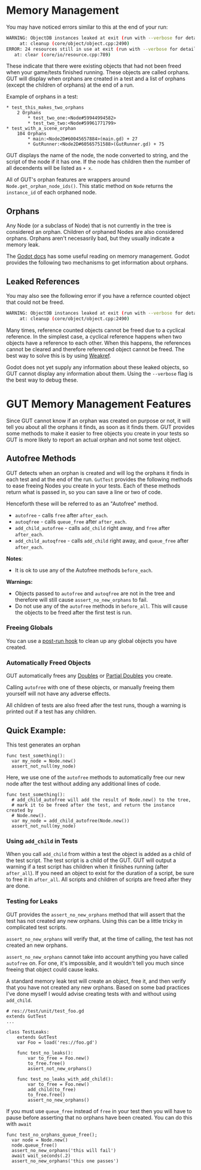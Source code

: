 # Memory Management


You may have noticed errors similar to this at the end of your run:
```sh
WARNING: ObjectDB instances leaked at exit (run with --verbose for details).
     at: cleanup (core/object/object.cpp:2490)
ERROR: 24 resources still in use at exit (run with --verbose for details).
   at: clear (core/io/resource.cpp:789)
```

These indicate that there were existing objects that had not been freed when your game/tests finished running.  These objects are called orphans.  GUT will display when orphans are created in a test and a list of orphans (except the children of orphans) at the end of a run.

Example of orphans in a test:
``` gdscript
* test_this_makes_two_orphans
    2 Orphans
        * test_two_one:<Node#59944994582>
        * test_two_two:<Node#59961771799>
* test_with_a_scene_orphan
    104 Orphans
        * main:<Node2D#60045657884>(main.gd) + 27
        * GutRunner:<Node2D#60565751588>(GutRunner.gd) + 75
```
GUT displays the name of the node, the node converted to string, and the script of the node if it has one.  If the node has children then the number of all decendents will be listed as `+ x`.

All of GUT's orphan features are wrappers around `Node.get_orphan_node_ids()`.  This static method on `Node` returns the `instance_id` of each orphaned node.

## Orphans
Any Node (or a subclass of Node) that is not currently in the tree is considered an orphan.  Children of orphaned Nodes are also considered orphans.  Orphans aren't necesasrily bad, but they usually indicate a memory leak.

The [Godot docs](https://docs.godotengine.org/en/stable/getting_started/scripting/gdscript/gdscript_basics.html#memory-management) has some useful reading on memory management.  Godot provides the following two mechanisms to get information about orphans.


## Leaked References
You may also see the following error if you have a refernce counted object that could not be freed.
```sh
WARNING: ObjectDB instances leaked at exit (run with --verbose for details).
     at: cleanup (core/object/object.cpp:2490)
```
Many times, reference counted objects cannot be freed due to a cyclical reference.  In the simplest case, a cyclical reference happens when two objects have a reference to each other.  When this happens, the references cannot be cleared and therefore referenced object cannot be freed.  The best way to solve this is by using [Weakref](https://docs.godotengine.org/en/latest/classes/class_weakref.html).

Godot does not yet supply any information about these leaked objects, so GUT cannot display any information about them.  Using the `--verbose` flag is the best way to debug these.


# GUT Memory Management Features
Since GUT cannot know if an orphan was created on purpose or not, it will tell you about all the orphans it finds, as soon as it finds them.  GUT provides some methods to make it easier to free objects you create in your tests so GUT is more likely to report an actual orphan and not some test object.


## Autofree Methods
GUT detects when an orphan is created and will log the orphans it finds in each test and at the end of the run.  `GutTest` provides the following methods to ease freeing Nodes you create in your tests.  Each of these methods return what is passed in, so you can save a line or two of code.

Henceforth these will be referred to as an "Autofree" method.
  * `autofree` - calls `free` after `after_each`.
  * `autoqfree` - calls `queue_free` after `after_each`.
  * `add_child_autofree` - calls `add_child` right away, and `free` after `after_each`.
  * `add_child_autoqfree` - calls `add_child` right away, and `queue_free` after `after_each`.


__Notes__:
* It is ok to use any of the Autofree methods `before_each`.


__Warnings:__
* Objects passed to `autofree` and  `autoqfree` are not in the tree and therefore will still cause `assert_no_new_orphans` to fail.
* Do not use any of the `autofree` methods in `before_all`.  This will cause the objects to be freed after the first test is run.

### Freeing Globals
You can use a [post-run hook](Hooks) to clean up any global objects you have created.


### Automatically Freed Objects
GUT automatically frees any [Doubles](Doubles) or [Partial Doubles](Partial-Doubles) you create.

Calling `autofree` with one of these objects, or manually freeing them yourself will not have any adverse effects.

All children of tests are also freed after the test runs, though a warning is printed out if a test has any children.


## Quick Example:
This test generates an orphan
```gdscript
func test_something():
  var my_node = Node.new()
  assert_not_null(my_node)
```
Here, we use one of the `autofree` methods to automatically free our new node after the test without adding any additional lines of code.
``` gdscript
func test_something():
  # add_child_autofree will add the result of Node.new() to the tree,
  # mark it to be freed after the test, and return the instance created by
  # Node.new().
  var my_node = add_child_autofree(Node.new())
  assert_not_null(my_node)
```

### Using `add_child` in Tests
When you call `add_child` from within a test the object is added as a child of the test script.  The test script is a child of the GUT.  GUT will output a warning if a test script has children when it finishes running (after `after_all`).  If you need an object to exist for the duration of a script, be sure to free it in `after_all`.  All scripts and children of scripts are freed after they are done.



### Testing for Leaks
GUT provides the `assert_no_new_orphans` method that will assert that the test has not created any new orphans.  Using this can be a little tricky in complicated test scripts.

`assert_no_new_orphans` will verify that, at the time of calling, the test has not created an new orphans.

`assert_no_new_orphans` cannot take into account anything you have called `autofree` on.  For one, it's impossible, and it wouldn't tell you much since freeing that object could cause leaks.

A standard memory leak test will create an object, free it, and then verify that you have not created any new orphans.  Based on some bad practices I've done myself I would advise creating tests with and without using `add_child`.

```gdscript
# res://test/unit/test_foo.gd
extends GutTest
...

class TestLeaks:
    extends GutTest
    var Foo = load('res://foo.gd')

    func test_no_leaks():
        var to_free = Foo.new()
        to_free.free()
        assert_not_new_orphans()

    func test_no_leaks_with_add_child():
        var to_free = Foo.new()
        add_child(to_free)
        to_free.free()
        assert_no_new_orphans()
```
If you must use `queue_free` instead of `free` in your test then you will have to pause before asserting that no orphans have been created.  You can do this with `await`
``` gdscript
func test_no_orphans_queue_free();
  var node = Node.new()
  node.queue_free()
  assert_no_new_orphans('this will fail')
  await wait_seconds(.2)
  assert_no_new_orphans('this one passes')
```
